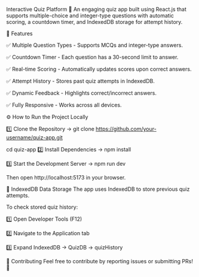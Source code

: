 Interactive Quiz Platform 🎯
An engaging quiz app built using React.js that supports multiple-choice and integer-type questions with automatic scoring, a countdown timer, and IndexedDB storage for attempt history.

🚀 Features

✅ Multiple Question Types - Supports MCQs and integer-type answers.

✅ Countdown Timer - Each question has a 30-second limit to answer.

✅ Real-time Scoring - Automatically updates scores upon correct answers.

✅ Attempt History - Stores past quiz attempts in IndexedDB.

✅ Dynamic Feedback - Highlights correct/incorrect answers.

✅ Fully Responsive - Works across all devices.

⚙️ How to Run the Project Locally

1️⃣ Clone the Repository -> git clone https://github.com/your-username/quiz-app.git

cd quiz-app
2️⃣ Install Dependencies -> npm install

3️⃣ Start the Development Server -> npm run dev

Then open http://localhost:5173 in your browser.

📌 IndexedDB Data Storage
The app uses IndexedDB to store previous quiz attempts.

To check stored quiz history:

1️⃣ Open Developer Tools (F12)

2️⃣ Navigate to the Application tab

3️⃣ Expand IndexedDB → QuizDB → quizHistory

🙌 Contributing
Feel free to contribute by reporting issues or submitting PRs! 🚀
